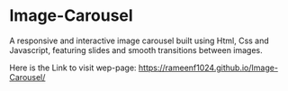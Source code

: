 # Image-Carousel
A responsive and interactive image carousel built using Html, Css and Javascript, featuring slides and smooth transitions between images.

Here is the Link to visit wep-page:
https://rameenf1024.github.io/Image-Carousel/

